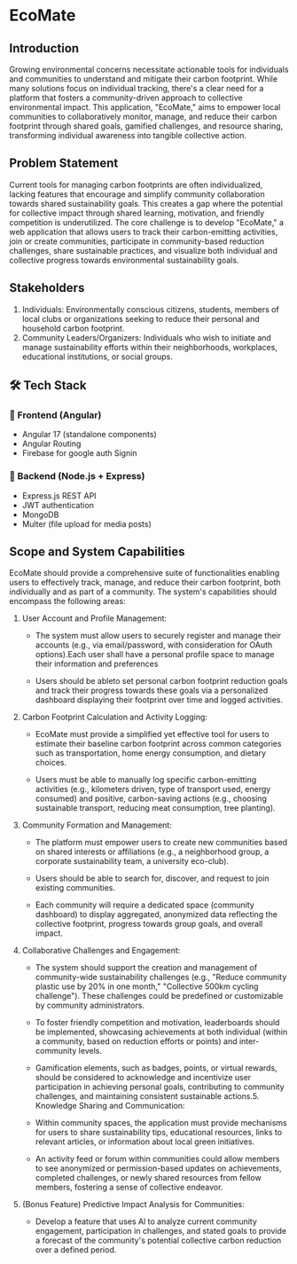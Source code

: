 # EcoMate 

## Introduction 
Growing environmental concerns necessitate actionable tools for individuals and communities to understand and mitigate their carbon footprint. While many solutions focus on individual tracking, there's a clear need for a platform that fosters a community-driven approach to collective environmental impact. This application, "EcoMate," aims to empower local communities to collaboratively monitor, manage, and reduce their carbon footprint through shared goals, gamified challenges, and resource sharing, transforming individual awareness into tangible collective action. 

## Problem Statement 
Current tools for managing carbon footprints are often individualized, lacking features that encourage and simplify community collaboration towards shared sustainability goals. This creates a gap where the potential for collective impact through shared learning, motivation, and friendly competition is underutilized. 
The core challenge is to develop "EcoMate," a web application that allows users to track their carbon-emitting activities, join or create communities, participate in community-based reduction challenges, share sustainable practices, and visualize both individual and collective progress towards environmental sustainability goals. 

## Stakeholders 
1.  Individuals: Environmentally conscious citizens, students, members of local clubs or organizations seeking to reduce their personal and household carbon footprint. 
2. Community Leaders/Organizers: Individuals who wish to initiate and manage sustainability efforts within their neighborhoods, workplaces, educational institutions, or social groups. 

## 🛠️ Tech Stack

### 🔹 Frontend (Angular)

- Angular 17 (standalone components)
- Angular Routing
- Firebase for google auth Signin

### 🔹 Backend (Node.js + Express)

- Express.js REST API
- JWT authentication
- MongoDB
- Multer (file upload for media posts)
  
## Scope and System Capabilities 
EcoMate should provide a comprehensive suite of functionalities enabling users to effectively track, manage, and reduce their carbon footprint, both individually and as part of a community. The system's capabilities should encompass the following areas: 
1. User Account and Profile Management:
   - The system must allow users to securely register and manage their accounts (e.g., via email/password, with consideration for OAuth options).Each user shall have a personal profile space to manage their information and preferences

    - Users should be ableto set personal carbon footprint reduction goals and track their progress towards these goals via a personalized dashboard displaying their footprint over time and logged activities. 

3. Carbon Footprint Calculation and Activity Logging: 
   - EcoMate must provide a simplified yet effective tool for users to estimate their baseline carbon footprint across common categories such as transportation, home energy consumption, and dietary choices. 

   - Users must be able to manually log specific carbon-emitting activities (e.g., kilometers driven, type of transport used, energy consumed) and positive, carbon-saving actions (e.g., choosing sustainable transport, reducing meat consumption, tree planting).

4. Community Formation and Management: 
   - The platform must empower users to create new communities based on shared interests or affiliations (e.g., a neighborhood group, a corporate sustainability team, a university eco-club). 

   - Users should be able to search for, discover, and request to join existing communities. 

   - Each community will require a dedicated space (community dashboard) to display aggregated, anonymized data reflecting the collective footprint, progress towards group goals, and overall impact. 

5. Collaborative Challenges and Engagement: 
   - The system should support the creation and management of community-wide sustainability challenges (e.g., "Reduce community plastic use by 20% in one month," "Collective 500km cycling challenge"). These challenges could be predefined or customizable by community administrators. 

   - To foster friendly competition and motivation, leaderboards should be implemented, showcasing achievements at both individual (within a community, based on reduction efforts or points) and inter-community levels. 

   - Gamification elements, such as badges, points, or virtual rewards, should be considered to acknowledge and incentivize user participation in achieving personal goals, contributing to community challenges, and maintaining consistent sustainable actions.5. Knowledge Sharing and Communication: 

   - Within community spaces, the application must provide mechanisms for users to share sustainability tips, educational resources, links to relevant articles, or information about local green initiatives. 

   - An activity feed or forum within communities could allow members to see anonymized or permission-based updates on achievements, completed challenges, or newly shared resources from fellow members, fostering a sense of collective endeavor. 

6. (Bonus Feature) Predictive Impact Analysis for Communities: 
   - Develop a feature that uses Al to analyze current community engagement, participation in challenges, and stated goals to provide a forecast of the community's potential collective carbon reduction over a defined period.



